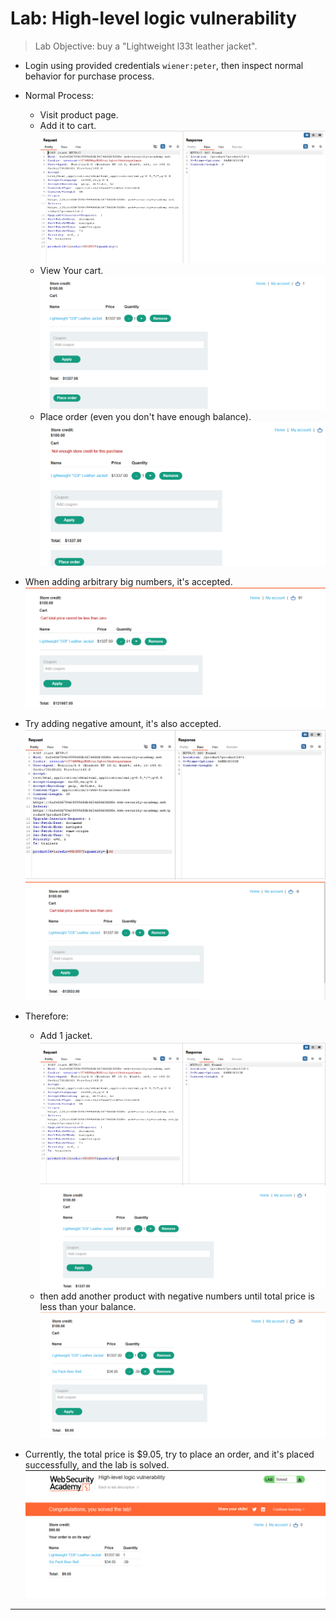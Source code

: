 # Lab: High-level logic vulnerability

> Lab Objective: buy a "Lightweight l33t leather jacket".

- Login using provided credentials `wiener:peter`, then inspect normal behavior for purchase process.

- Normal Process:

  - Visit product page.
  - Add it to cart.
    ![1st screenshot](./attachments/1.png)
  - View Your cart.
    ![2nd screenshot](./attachments/2.png)
  - Place order (even you don't have enough balance).
    ![3rd screenshot](./attachments/3.png)

- When adding arbitrary big numbers, it's accepted.
  ![4th screenshot](./attachments/4.png)

- Try adding negative amount, it's also accepted.
  ![5th screenshot](./attachments/5.png)
  ![6th screenshot](./attachments/6.png)

- Therefore:

  - Add 1 jacket.
    ![7th screenshot](./attachments/7.png)
    ![8th screenshot](./attachments/8.png)
  - then add another product with negative numbers until total price is less than your balance.
    ![9th screenshot](./attachments/9.png)

- Currently, the total price is $9.05, try to place an order, and it's placed successfully, and the lab is solved.
  ![10th screenshot](./attachments/10.png)

---